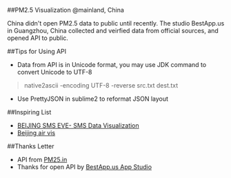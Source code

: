 ##PM2.5 Visualization @mainland, China

China didn't open PM2.5 data to public until recently. The studio BestApp.us in Guangzhou, China collected and veirfied data from official sources, and opened API to public.

##Tips for Using API
* Data from API is in Unicode format, you may use JDK command to convert Unicode to UTF-8 
> native2ascii -encoding UTF-8 -reverse src.txt dest.txt
* Use PrettyJSON in sublime2 to reformat JSON layout

##Inspiring List
* [BEIJING SMS EVE- SMS Data Visualization](https://vimeo.com/50247194)
* [Beijing air vis](http://scottcheng.github.io/bj-air-vis/)

##Thanks Letter

* API from [PM25.in](http://pm25.in/api_doc)
* Thanks for open API by [BestApp.us App Studio](http://bestapp.us/)
